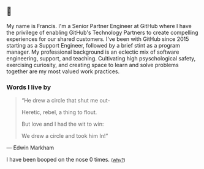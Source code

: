 ## 👋

My name is Francis. I'm a Senior Partner Engineer at GitHub where I have the privilege of enabling GitHub's Technology Partners to create compelling experiences for our shared customers. I've been with GitHub since 2015 starting as a Support Engineer, followed by a brief stint as a program manager. My professional background is an eclectic mix of software engineering, support, and teaching. Cultivating high psyschological safety, exercising curiosity, and creating space to learn and solve problems together are my most valued work practices.

### Words I live by

> “He drew a circle that shut me out-
> 
> Heretic, rebel, a thing to flout.
> 
> But love and I had the wit to win:
> 
> We drew a circle and took him In!”

–– Edwin Markham

I have been booped on the nose <!-- boop-counter -->0<!-- /boop-counter --> times. <small>([why?](https://www.learnwithjason.dev/github-automation-with-octokit))</small>
